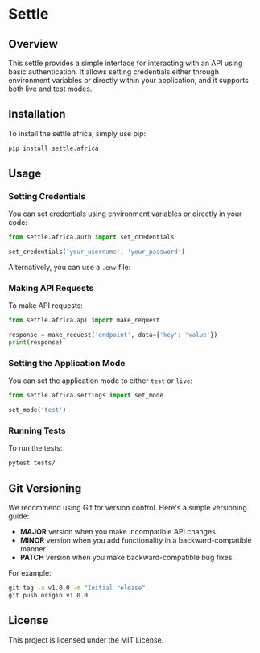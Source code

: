 # Settle

## Overview

This settle provides a simple interface for interacting with an API using basic authentication. It allows setting credentials either through environment variables or directly within your application, and it supports both live and test modes.

## Installation

To install the settle africa, simply use pip:

```bash
pip install settle.africa
```

## Usage

### Setting Credentials

You can set credentials using environment variables or directly in your code:

```python
from settle.africa.auth import set_credentials

set_credentials('your_username', 'your_password')
```

Alternatively, you can use a `.env` file:

### Making API Requests

To make API requests:

```python
from settle.africa.api import make_request

response = make_request('endpoint', data={'key': 'value'})
print(response)
```

### Setting the Application Mode

You can set the application mode to either `test` or `live`:

```python
from settle.africa.settings import set_mode

set_mode('test')
```

### Running Tests

To run the tests:

```bash
pytest tests/
```

## Git Versioning

We recommend using Git for version control. Here's a simple versioning guide:

- **MAJOR** version when you make incompatible API changes.
- **MINOR** version when you add functionality in a backward-compatible manner.
- **PATCH** version when you make backward-compatible bug fixes.

For example:

```bash
git tag -a v1.0.0 -m "Initial release"
git push origin v1.0.0
```

## License

This project is licensed under the MIT License.
